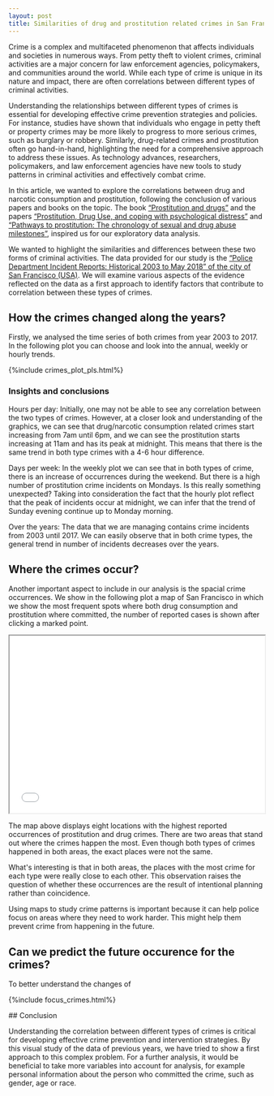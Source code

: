 ```yaml
---
layout: post
title: Similarities of drug and prostitution related crimes in San Francisco.
---
```


Crime is a complex and multifaceted phenomenon that affects individuals and societies in numerous ways. From petty theft to violent crimes, criminal activities are a major concern for law enforcement agencies, policymakers, and communities around the world. While each type of crime is unique in its nature and impact, there are often correlations between different types of criminal activities.

Understanding the relationships between different types of crimes is essential for developing effective crime prevention strategies and policies. For instance, studies have shown that individuals who engage in petty theft or property crimes may be more likely to progress to more serious crimes, such as burglary or robbery. Similarly, drug-related crimes and prostitution often go hand-in-hand, highlighting the need for a comprehensive approach to address these issues. As technology advances, researchers, policymakers, and law enforcement agencies have new tools to study patterns in criminal activities and effectively combat crime.

In this article, we wanted to explore the correlations between drug and narcotic consumption and prostitution, following the conclusion of various papers and books on the topic. The book [“Prostitution and drugs”](https://www.ojp.gov/ncjrs/virtual-library/abstracts/prostitution-and-drugs) and the papers [“Prostitution, Drug Use, and coping with psychological distress”](https://journals.sagepub.com/doi/pdf/10.1177/002204260003000407) and [“Pathways to prostitution: The chronology of sexual and drug abuse milestones”](https://www.tandfonline.com/doi/abs/10.1080/00224499809551951), inspired us for our exploratory data analysis.

We wanted to highlight the similarities and differences between these two forms of criminal activities. The data provided for our study is the [“Police Department Incident Reports: Historical 2003 to May 2018”  of the city of San Francisco (USA)](https://data.sfgov.org/Public-Safety/Police-Department-Incident-Reports-Historical-2003/tmnf-yvry). We will examine various aspects of the evidence reflected on the data as a first approach to identify factors that contribute to correlation between these types of crimes.



## How the crimes changed along the years?

Firstly, we analysed the time series of both crimes from year 2003 to 2017. In the following plot you can choose and look into the annual, weekly or hourly trends.

{%include crimes_plot_pls.html%}

### Insights and conclusions

Hours per day: 
Initially, one may not be able to see any correlation between the two types of crimes. However, at a closer look and understanding of the graphics, we can see that drug/narcotic consumption related crimes start increasing from 7am until 6pm, and we can see the prostitution starts increasing at 11am and has its peak at midnight. This means that there is the same trend in both type crimes with a 4-6 hour difference. 

Days per week:
In the weekly plot we can see that in both types of crime, there is an increase of occurrences during the weekend. But there is a high number of prostitution crime incidents on Mondays. Is this really something unexpected? Taking into consideration the fact that the hourly plot reflect that the peak of incidents occur at midnight, we can infer that the trend of Sunday evening continue up to Monday morning.

Over the years:
The data that we are managing contains crime incidents from 2003 until 2017. We can easily observe that in both crime types, the general trend in number of incidents decreases over the years.



## Where the crimes occur? 

Another important aspect to include in our analysis is the spacial crime occurrences. We show in the following plot a map of San Francisco in which we show the most frequent spots where both drug consumption and prostitution where committed, the number of reported cases is shown after clicking a marked point.

<div>
    <iframe src="map.html"  width="100%" height="350">
    </iframe>
</div>



The map above displays eight locations with the highest reported occurrences of prostitution and drug crimes. There are two areas that stand out where the crimes happen the most. Even though both types of crimes happened in both areas, the exact places were not the same.

What's interesting is that in both areas, the places with the most crime for each type were really close to each other.  This observation raises the question of whether these occurrences are the result of intentional planning rather than coincidence.

Using maps to study crime patterns is important because it can help police focus on areas where they need to work harder. This might help them prevent crime from happening in the future.


## Can we predict the future occurence for the crimes?

To better understand the changes of

{%include focus_crimes.html%}

## Conclusion

Understanding the correlation between different types of crimes is critical for developing effective crime prevention and intervention strategies. By this visual study of the data of previous years, we have tried to show a first approach to this complex problem. For a further analysis, it would be beneficial to take more variables into account for analysis, for example personal information about the person who committed the crime, such as gender, age or race.

